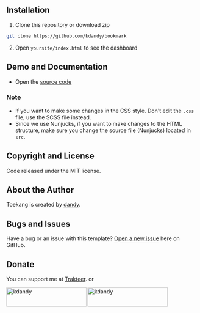 ## Installation

1. Clone this repository or download zip

```bash
git clone https://github.com/kdandy/bookmark
```

2. Open `yoursite/index.html` to see the dashboard

## Demo and Documentation

- Open the [source code](http://github.com/kdandy/bookmark)

### Note

- If you want to make some changes in the CSS style. Don't edit the `.css` file, use the SCSS file instead.
- Since we use Nunjucks, if you want to make changes to the HTML structure, make sure you change the source file (Nunjucks) located in `src`.

## Copyright and License

Code released under the MIT license.

## About the Author

Toekang is created by <a href="https://kdandy.com">dandy</a>.

## Bugs and Issues

Have a bug or an issue with this template? [Open a new issue](https://github.com/kdandy/bookmark/issues/new) here on GitHub.

## Donate

You can support me at [Trakteer](https://trakteer.id/kdandy/tip). or
<p><a href="https://www.buymeacoffee.com/kdandy"> <img align="left" src="https://cdn.buymeacoffee.com/buttons/v2/default-yellow.png" height="50" width="210" alt="kdandy" /></a><a href="https://ko-fi.com/kdandy"> <img align="left" src="https://cdn.ko-fi.com/cdn/kofi3.png?v=3" height="50" width="210" alt="kdandy" /></a></p><br><br>
</p>
